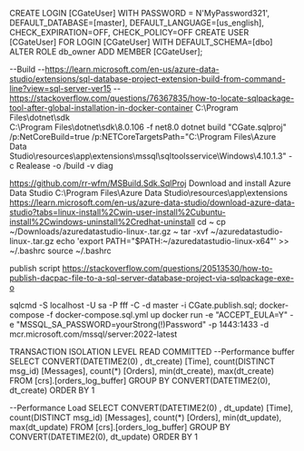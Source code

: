CREATE LOGIN [CGateUser] WITH PASSWORD = N'MyPassword321', DEFAULT_DATABASE=[master], DEFAULT_LANGUAGE=[us_english], CHECK_EXPIRATION=OFF, CHECK_POLICY=OFF
CREATE USER [CGateUser] FOR LOGIN [CGateUser] WITH DEFAULT_SCHEMA=[dbo]
ALTER ROLE db_owner ADD MEMBER [CGateUser];

--Build
--https://learn.microsoft.com/en-us/azure-data-studio/extensions/sql-database-project-extension-build-from-command-line?view=sql-server-ver15
--https://stackoverflow.com/questions/76367835/how-to-locate-sqlpackage-tool-after-global-installation-in-docker-container
C:\Program Files\dotnet\sdk\
C:\Program Files\dotnet\sdk\8.0.106
-f net8.0
dotnet  build "CGate.sqlproj"  /p:NetCoreBuild=true /p:NETCoreTargetsPath="C:\Program Files\Azure Data Studio\resources\app\extensions\mssql\sqltoolsservice\Windows\4.10.1.3" -c Realease -o /build -v diag


https://github.com/rr-wfm/MSBuild.Sdk.SqlProj
Download and install Azure Data Studio
C:\Program Files\Azure Data Studio\resources\app\extensions
https://learn.microsoft.com/en-us/azure-data-studio/download-azure-data-studio?tabs=linux-install%2Cwin-user-install%2Cubuntu-install%2Cwindows-uninstall%2Credhat-uninstall
cd ~
cp ~/Downloads/azuredatastudio-linux-<version string>.tar.gz ~
tar -xvf ~/azuredatastudio-linux-<version string>.tar.gz
echo 'export PATH="$PATH:~/azuredatastudio-linux-x64"' >> ~/.bashrc
source ~/.bashrc

<ItemGroup>
<PackageReference Condition="'$(NetCoreBuild)' == 'true'" Include="Microsoft.NETFramework.ReferenceAssemblies" Version="1.0.0" PrivateAssets="All" />
</ItemGroup>

publish script
https://stackoverflow.com/questions/20513530/how-to-publish-dacpac-file-to-a-sql-server-database-project-via-sqlpackage-exe-o

sqlcmd -S localhost -U sa -P fff -C -d master -i CGate.publish.sql;
docker-compose -f docker-compose.sql.yml up
docker run -e "ACCEPT_EULA=Y" -e "MSSQL_SA_PASSWORD=yourStrong(!)Password" -p 1443:1433 -d mcr.microsoft.com/mssql/server:2022-latest

TRANSACTION ISOLATION LEVEL READ COMMITTED
--Performance buffer
SELECT CONVERT(DATETIME2(0) , dt_create) [Time],  count(DISTINCT msg_id) [Messages], count(*) [Orders], min(dt_create), max(dt_create)
FROM [crs].[orders_log_buffer]
GROUP BY  CONVERT(DATETIME2(0), dt_create)
ORDER BY 1

--Performance Load
SELECT CONVERT(DATETIME2(0) , dt_update) [Time],  count(DISTINCT msg_id) [Messages], count(*) [Orders], min(dt_update), max(dt_update)
FROM [crs].[orders_log_buffer]
GROUP BY  CONVERT(DATETIME2(0), dt_update)
ORDER BY 1